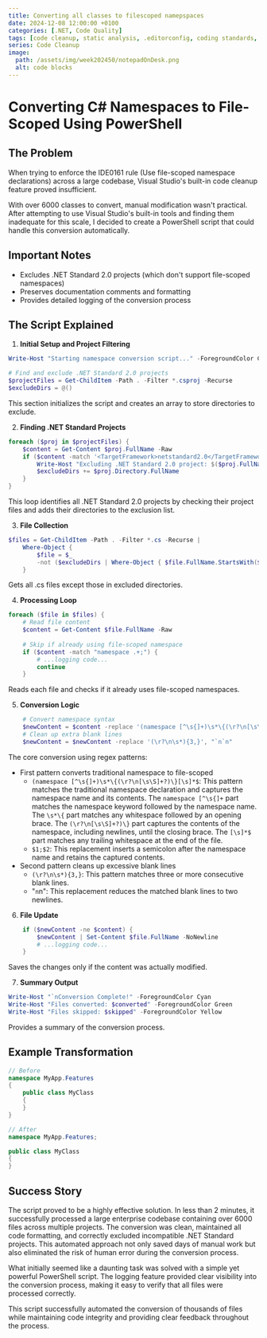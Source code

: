 ```yaml
---
title: Converting all classes to filescoped namepspaces
date: 2024-12-08 12:00:00 +0100
categories: [.NET, Code Quality]
tags: [code cleanup, static analysis, .editorconfig, coding standards, .NET]
series: Code Cleanup
image:
  path: /assets/img/week202450/notepadOnDesk.png
  alt: code blocks
---
```


# Converting C# Namespaces to File-Scoped Using PowerShell

## The Problem
When trying to enforce the IDE0161 rule (Use file-scoped namespace declarations) across a large codebase, Visual Studio's built-in code cleanup feature proved insufficient.

With over 6000 classes to convert, manual modification wasn't practical. After attempting to use Visual Studio's built-in tools and finding them inadequate for this scale, I decided to create a PowerShell script that could handle this conversion automatically.

## Important Notes
- Excludes .NET Standard 2.0 projects (which don't support file-scoped namespaces)
- Preserves documentation comments and formatting
- Provides detailed logging of the conversion process

## The Script Explained

1. **Initial Setup and Project Filtering**
```powershell
Write-Host "Starting namespace conversion script..." -ForegroundColor Cyan

# Find and exclude .NET Standard 2.0 projects
$projectFiles = Get-ChildItem -Path . -Filter *.csproj -Recurse
$excludeDirs = @()
```

This section initializes the script and creates an array to store directories to exclude.

2. **Finding .NET Standard Projects**
```powershell
foreach ($proj in $projectFiles) {
    $content = Get-Content $proj.FullName -Raw
    if ($content -match '<TargetFramework>netstandard2.0</TargetFramework>') {
        Write-Host "Excluding .NET Standard 2.0 project: $($proj.FullName)" -ForegroundColor Yellow
        $excludeDirs += $proj.Directory.FullName
    }
}
```
This loop identifies all .NET Standard 2.0 projects by checking their project files and adds their directories to the exclusion list.

3. **File Collection**
```powershell
$files = Get-ChildItem -Path . -Filter *.cs -Recurse | 
    Where-Object { 
        $file = $_
        -not ($excludeDirs | Where-Object { $file.FullName.StartsWith($_) })
    }
```
Gets all .cs files except those in excluded directories.

4. **Processing Loop**
```powershell
foreach ($file in $files) {
    # Read file content
    $content = Get-Content $file.FullName -Raw
    
    # Skip if already using file-scoped namespace
    if ($content -match "namespace .+;") {
        # ...logging code...
        continue
    }
```
Reads each file and checks if it already uses file-scoped namespaces.

5. **Conversion Logic**
```powershell
    # Convert namespace syntax
    $newContent = $content -replace '(namespace [^\s{]+)\s*\{(\r?\n[\s\S]+?)\}[\s]*$', '$1;$2'
    # Clean up extra blank lines
    $newContent = $newContent -replace '(\r?\n\s*){3,}', "`n`n"
```
The core conversion using regex patterns:
- First pattern converts traditional namespace to file-scoped
  - `(namespace [^\s{]+)\s*\{(\r?\n[\s\S]+?)\}[\s]*$`: This pattern matches the traditional namespace declaration and captures the namespace name and its contents. The `namespace [^\s{]+` part matches the namespace keyword followed by the namespace name. The `\s*\{` part matches any whitespace followed by an opening brace. The `(\r?\n[\s\S]+?)\}` part captures the contents of the namespace, including newlines, until the closing brace. The `[\s]*$` part matches any trailing whitespace at the end of the file.
  - `$1;$2`: This replacement inserts a semicolon after the namespace name and retains the captured contents.
- Second pattern cleans up excessive blank lines
  - `(\r?\n\s*){3,}`: This pattern matches three or more consecutive blank lines.
  - "`n`n": This replacement reduces the matched blank lines to two newlines.

6. **File Update**
```powershell
    if ($newContent -ne $content) {
        $newContent | Set-Content $file.FullName -NoNewline
        # ...logging code...
    }
```
Saves the changes only if the content was actually modified.

7. **Summary Output**
```powershell
Write-Host "`nConversion Complete!" -ForegroundColor Cyan
Write-Host "Files converted: $converted" -ForegroundColor Green
Write-Host "Files skipped: $skipped" -ForegroundColor Yellow
```
Provides a summary of the conversion process.

## Example Transformation
```csharp
// Before
namespace MyApp.Features
{
    public class MyClass
    {
    }
}

// After
namespace MyApp.Features;

public class MyClass
{
}
```

## Success Story
The script proved to be a highly effective solution. In less than 2 minutes, it successfully processed a large enterprise codebase containing over 6000 files across multiple projects. The conversion was clean, maintained all code formatting, and correctly excluded incompatible .NET Standard projects. This automated approach not only saved days of manual work but also eliminated the risk of human error during the conversion process.

What initially seemed like a daunting task was solved with a simple yet powerful PowerShell script. The logging feature provided clear visibility into the conversion process, making it easy to verify that all files were processed correctly.

This script successfully automated the conversion of thousands of files while maintaining code integrity and providing clear feedback throughout the process.